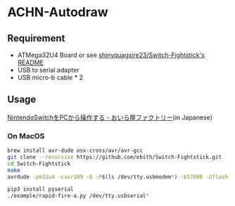 # ACHN-Autodraw


## Requirement
- ATMega32U4 Board or see [shinyquagsire23/Switch-Fightstick's README](https://github.com/shinyquagsire23/Switch-Fightstick/blob/master/README.md)
- USB to serial adapter
- USB micro-b cable * 2

## Usage
[NintendoSwitchをPCから操作する - おいら屋ファクトリー](https://blog.feelmy.net/control-nintendo-switch-from-computer/)(in Japanese)

### On MacOS
```sh
brew install avr-dude osx-cross/avr/avr-gcc
git clone --recursive https://github.com/ebith/Switch-Fightstick.git
cd Switch-Fightstick
make
avrdude -pm32u4 -cavr109 -D -P$(ls /dev/tty.usbmodem*) -b57600 -Uflash:w:Joystick.hex # need reset

pip3 install pyserial
./example/rapid-fire-a.py /dev/tty.usbserial*
```
